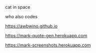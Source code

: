 cat in space

who also codes

https://awbwino.github.io

https://mark-quote-gen.herokuapp.com

https://mark-screenshots.herokuapp.com
